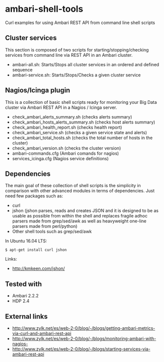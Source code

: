 # ambari-shell-tools
Curl examples for using Ambari REST API from command line shell scripts

## Cluster services
This section is composed of two scripts for starting/stopping/checking services from command line via REST API in an Ambari cluster.
 - ambari-all.sh: Starts/Stops all cluster services in an ordered and defined sequence
 - ambari-service.sh: Starts/Stops/Checks a given cluster service

## Nagios/Icinga plugin
This is a collection of basic shell scripts ready for monitoring your Big Data cluster via Ambari REST API in a Nagios / Icinga server. 
 - check_ambari_alerts_summary.sh (checks alerts summary)
 - check_ambari_hosts_alerts_summary.sh (checks host alerts summary)
 - check_ambari_health_report.sh (checks health report)
 - check_ambari_service.sh (checks a given service state and alerts)
 - check_ambari_total_hosts.sh (checks the total number of hosts in the cluster)
 - check_ambari_version.sh (checks the cluster version)
 - ambari-commands.cfg (Ambari comands for nagios)
 - services_icinga.cfg (Nagios service definitions)

## Dependencies
The main goal of these collection of shell scripts is the simplicity in comparison with other advanced modules in terms of dependencies. Just need few packages such as:
- curl 
- jshon (jshon parses, reads and creates JSON and it is designed to be as usable as possible from within the shell and replaces fragile adhoc parsers made from grep/sed/awk as well as heavyweight one-line parsers made from perl/python)
- Other shell tools such as grep/sed/awk

In Ubuntu 16.04 LTS:
```
$ apt-get install curl jshon
```
Links:
- http://kmkeen.com/jshon/

## Tested with
- Ambari 2.2.2
- HDP 2.4

## External links
- http://www.zylk.net/es/web-2-0/blog/-/blogs/getting-ambari-metrics-via-curl-and-ambari-rest-api
- http://www.zylk.net/es/web-2-0/blog/-/blogs/monitoring-ambari-with-nagios-
- http://www.zylk.net/es/web-2-0/blog/-/blogs/starting-services-via-ambari-rest-api
